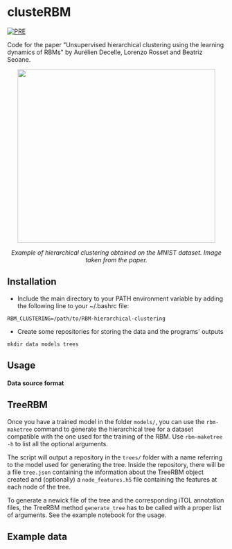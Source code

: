# clusteRBM
[![PRE](https://img.shields.io/badge/PhysRevE-108,014110-red.svg)](https://scholar.google.com/citations?view_op=view_citation&hl=it&user=__OKD-kAAAAJ&sortby=pubdate&citation_for_view=__OKD-kAAAAJ:EPG8bYD4jVwC)

Code for the paper "Unsupervised hierarchical clustering using the learning dynamics of RBMs" by Aurélien Decelle, Lorenzo Rosset and Beatriz Seoane.

<p align="center">
<image src="/images/tree-MNIST.png" width=456 height=400/>
<p align="center">
<em>Example of hierarchical clustering obtained on the MNIST dataset. Image taken from the paper.</em>
</p>
</p>

## Installation

- Include the main directory to your PATH environment variable by adding the following line to your ~/.bashrc file:
```
RBM_CLUSTERING=/path/to/RBM-hierarchical-clustering
```

- Create some repositories for storing the data and the programs' outputs
```
mkdir data models trees
```

## Usage
#### Data source format

## TreeRBM
Once you have a trained model in the folder `models/`, you can use the `rbm-maketree` command to generate the hierarchical tree for a dataset compatible with the one used for the training of the RBM. Use `rbm-maketree -h` to list all the optional arguments.

The script will output a repository in the `trees/` folder with a name referring to the model used for generating the tree. Inside the repository, there will be a file `tree.json` containing the information about the TreeRBM object created and (optionally) a `node_features.h5` file containing the features at each node of the tree.

To generate a newick file of the tree and the corresponding iTOL annotation files, the TreeRBM method `generate_tree` has to be called with a proper list of arguments. See the example notebook for the usage.

## Example data
